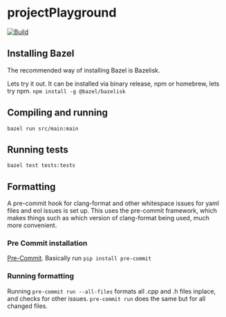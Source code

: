 # projectPlayground

[![Build](https://github.com/tobyndax/projectPlayground/actions/workflows/main.yml/badge.svg)](https://github.com/tobyndax/projectPlayground/actions/workflows/main.yml)

## Installing Bazel
The recommended way of installing Bazel is Bazelisk.

Lets try it out.
It can be installed via binary release, npm or homebrew, lets try npm.
`npm install -g @bazel/bazelisk`


## Compiling and running

`bazel run src/main:main`

## Running tests

`bazel test tests:tests`

## Formatting
A pre-commit hook for clang-format and other whitespace issues for yaml files and eol issues is set up.
This uses the pre-commit framework, which makes things such as which version of clang-format being used, much more
convenient.

### Pre Commit installation
[Pre-Commit](https://pre-commit.com/#install).
Basically run `pip install pre-commit`

### Running formatting
Running `pre-commit run --all-files` formats all .cpp and .h files inplace, and checks for other issues.
`pre-commit run` does the same but for all changed files.
